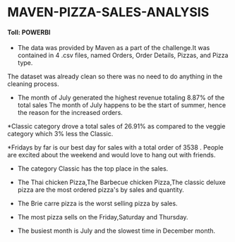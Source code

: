 # MAVEN-PIZZA-SALES-ANALYSIS

#### Toll: POWERBI

* The data was provided by Maven as a part of the challenge.It was contained in 4 .csv files, named Orders, Order Details, Pizzas, and Pizza type.

The dataset was already clean so there was no need to do anything in the cleaning process.

* The month of July generated the highest revenue totaling 8.87% of the total sales  The month of July happens to be the start of summer, hence the reason for the increased orders.

*Classic category drove a total sales of 26.91% as compared to the veggie category which 3% less the Classic.

*Fridays by far is our best day for sales with a total order of 3538 . People are excited about the weekend and would love to hang out with friends.

* The category Classic has the top place in the sales.

* The Thai chicken Pizza,The Barbecue chicken Pizza,The classic deluxe pizza are the most ordered pizza's by sales and quantity.

* The Brie carre pizza is the worst selling pizza by sales.

* The most pizza sells on the Friday,Saturday and Thursday.

* The busiest month is July and the slowest time in December month.
